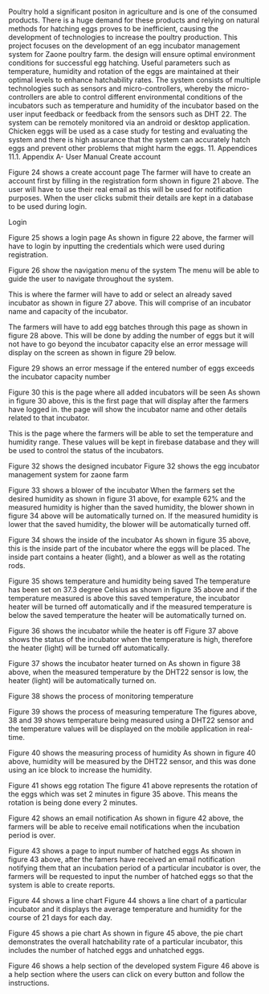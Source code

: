Poultry hold a significant positon in agriculture and is one of the consumed products. There is a huge demand for these products and relying on natural methods for hatching eggs proves to be inefficient, causing the development of technologies to increase the poultry production. This project focuses on the development of an egg incubator management system for Zaone poultry farm. the design will ensure optimal environment conditions for successful egg hatching. Useful parameters such as temperature, humidity and rotation of the eggs are maintained at their optimal levels to enhance hatchability rates. The system consists of multiple technologies such as sensors and micro-controllers, whereby the micro-controllers are able to control different environmental conditions of the incubators such as temperature and humidity of the incubator based on the user input feedback or feedback from the sensors such as DHT 22. The system can be remotely monitored via an android or desktop application. Chicken eggs will be used as a case study for testing and evaluating the system and there is high assurance that the system can accurately hatch eggs and prevent other problems that might harm the eggs.
11.	Appendices 
11.1.	Appendix A- User Manual
Create account  
 

Figure 24 shows a create account page
The farmer will have to create an account first by filling in the registration form shown in figure 21 above. The user will have to use their real email as this will be used for notification purposes. When the user clicks submit their details are kept in a database to be used during login.

Login 
 

Figure 25 shows a login page
As shown in figure 22 above, the farmer will have to login by inputting the credentials which were used during registration.

 
Figure 26 show the navigation menu of the system
The menu will be able to guide the user to navigate throughout the system.
 

This is where the farmer will have to add or select an already saved incubator as shown in figure 27 above. This will comprise of an incubator name and capacity of the incubator.

 
The farmers will have to add egg batches through this page as shown in figure 28 above. This will be done by adding the number of eggs but it will not have to go beyond the incubator capacity else an error message will display on the screen as shown in figure 29 below.
 
Figure 29 shows an error  message  if the entered number of eggs exceeds the incubator capacity number
 
Figure 30 this is the page where all added incubators will be seen
As shown in figure 30 above, this is the first page that will display after the farmers have logged in. the page will show the incubator name and other details related to that incubator.

 

This is the page where the farmers will be able to set the temperature and humidity range. These values will be kept in firebase database and they will be used to control the status of the incubators.


 
Figure 32 shows the designed incubator
Figure 32 shows the egg incubator management system for zaone farm
 
Figure 33 shows a blower of the incubator
When the farmers set the desired humidity as shown in figure 31 above, for example 62% and the measured humidity is higher than the saved humidity, the blower shown in figure 34 above will be automatically turned on. If the measured humidity is lower that the saved humidity, the blower will be automatically turned off.
 
Figure 34 shows the inside of the incubator
As shown in figure 35 above, this is the inside part of the incubator where the eggs will be placed. The inside part contains a heater (light), and a blower as well as the rotating rods.
 
Figure 35 shows temperature and humidity being saved
The temperature has been set on 37.3 degree Celsius as shown in figure 35 above and if the temperature measured is above this saved temperature, the incubator heater will be turned off automatically and if the measured temperature is below the saved temperature the heater will be automatically turned on.
 
Figure 36 shows the incubator while the heater is off
Figure 37 above shows the status of the incubator when the temperature is high, therefore the heater (light) will be turned off automatically.
 
Figure 37 shows the incubator heater turned on
As shown in figure 38 above, when the measured temperature by the DHT22 sensor is low, the heater (light) will be automatically turned on.

 
Figure 38 shows the process of monitoring temperature
 
Figure 39 shows the process of measuring temperature
The figures above, 38 and 39 shows temperature being measured using a DHT22 sensor and the temperature values will be displayed on the mobile application in real-time.
 
Figure 40 shows the measuring process of humidity
As shown in figure 40 above, humidity will be measured by the DHT22 sensor, and this was done using an ice block to increase the humidity.


 
Figure 41 shows egg rotation
The figure 41 above represents the rotation of the eggs which was set 2 minutes in figure 35 above. This means the rotation is being done every 2 minutes.


 
Figure 42 shows an email notification
As shown in figure 42 above, the farmers will be able to receive email notifications when the incubation period is over.

 
Figure 43 shows a page to input number of hatched eggs
As shown in figure 43 above, after the famers have received an email notification notifying them that an incubation period of a particular incubator is over, the farmers will be requested to input the number of hatched eggs so that the system is able to create reports.

 
Figure 44 shows a line chart
Figure 44 shows a line chart of a particular incubator and it displays the average temperature and humidity for the course of 21 days for each day.  
 
Figure 45 shows a pie chart
As shown in figure 45 above, the pie chart demonstrates the overall hatchability rate of a particular incubator, this includes the number of hatched eggs and unhatched eggs.

 
Figure 46 shows a help section of the developed system
Figure 46 above is a help section where the users can click on every button and follow the instructions.
